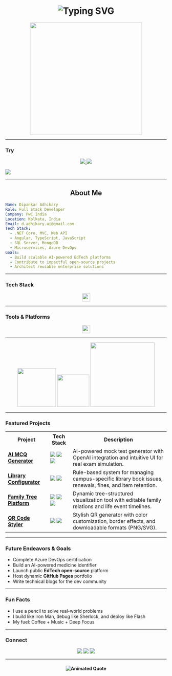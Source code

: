 

<h1 align="center">
  <img src="https://readme-typing-svg.demolab.com?font=Fira+Code&weight=700&size=26&pause=1000&center=true&vCenter=true&width=800&lines=Hi+%F0%9F%91%8B%2C+I'm+Dipankar+Adhikary;Full-stack+Developer+%7C+.NET+%7C+Angular;Tech+Consultant+at+PwC+India;Welcome+to+my+GitHub+Universe!" alt="Typing SVG" />
</h1>

<p align="center">
  <img src="https://media.giphy.com/media/qgQUggAC3Pfv687qPC/giphy.gif" width="350"/>
</p>

---

### Try
<p align="center">
  <a href="https://adhikary-dipankar.github.io/tic-tac-toe/" target="_blank">
    <img src="https://img.shields.io/badge/Tic--Tac--Toe-Play%20Now-4CAF50?style=for-the-badge&logoColor=white" />
  </a>
  <a href="https://adhikary-dipankar.github.io/clock/" target="_blank">
    <img src="https://img.shields.io/badge/Vertical%20Clock-Live%20Demo-2196F3?style=for-the-badge&logoColor=white" />
  </a>
</p>
<p>
  <a href="https://github.com/adhikary-dipankar/adhikary-dipankar/edit/main/EduTrack.md" target="_blank">
    <img src="https://img.shields.io/badge/Vertical%20Edu-Track%20Demo-2196F3?style=for-the-badge&logoColor=white" />
  </a>
</p>


---


<h2 align="center"> About Me</h2>

```yaml
Name: Dipankar Adhikary
Role: Full Stack Developer
Company: PwC India
Location: Kolkata, India
Email: d.adhikary.ai@gmail.com
Tech Stack:
  - .NET Core, MVC, Web API
  - Angular, TypeScript, JavaScript
  - SQL Server, MongoDB
  - Microservices, Azure DevOps
Goals:
  - Build scalable AI-powered EdTech platforms
  - Contribute to impactful open-source projects
  - Architect reusable enterprise solutions
````

---

###  Tech Stack

<p align="center">
  <img src="https://skillicons.dev/icons?i=dotnet,angular,nodejs,ts,js,html,css,mysql,mongodb,azure" height="25" />
</p>

---

###  Tools & Platforms

<p align="center">
  <img src="https://skillicons.dev/icons?i=vscode,postman,git,github,figma,linux,visualstudio" height="25" />
</p>

---

<p align="center">
  <img src="https://github-readme-stats.vercel.app/api?username=adhikary-dipankar&show_icons=true&theme=radical" height="120" />
  <img src="https://streak-stats.demolab.com?user=adhikary-dipankar&theme=radical" height="100" />
  <img src="https://github-readme-stats.vercel.app/api/top-langs/?username=adhikary-dipankar&layout=compact&theme=radical" height="200"/>
</p>

---

###  Featured Projects

<table>
  <tr>
    <th> Project</th>
    <th> Tech Stack</th>
    <th> Description</th>
  </tr>

  <tr>
    <td><a href="https://github.com/adhikary-dipankar/ai-mcq-generator"><b> AI MCQ Generator</b></a></td>
    <td><img src="https://img.shields.io/badge/-Angular-red?style=flat&logo=angular" />
        <img src="https://img.shields.io/badge/-DotNet-blueviolet?style=flat&logo=dotnet" />
        <img src="https://img.shields.io/badge/-MongoDB-green?style=flat&logo=mongodb" /></td>
    <td>AI-powered mock test generator with OpenAI integration and intuitive UI for real exam simulation.</td>
  </tr>

  <tr>
    <td><a href="https://github.com/adhikary-dipankar/library-config"><b> Library Configurator</b></a></td>
    <td><img src="https://img.shields.io/badge/-Angular-red?style=flat&logo=angular" />
        <img src="https://img.shields.io/badge/-DotNet Framework-blue?style=flat&logo=dotnet" /></td>
    <td>Rule-based system for managing campus-specific library book issues, renewals, fines, and item retention.</td>
  </tr>

  <tr>
    <td><a href="https://github.com/adhikary-dipankar/family-tree"><b> Family Tree Platform</b></a></td>
    <td><img src="https://img.shields.io/badge/-Angular-red?style=flat&logo=angular" />
        <img src="https://img.shields.io/badge/-Node.js-green?style=flat&logo=nodedotjs" />
        <img src="https://img.shields.io/badge/-MongoDB-green?style=flat&logo=mongodb" /></td>
    <td>Dynamic tree-structured visualization tool with editable family relations and life event timelines.</td>
  </tr>

  <tr>
    <td><a href="https://github.com/adhikary-dipankar/qr-code-styler"><b> QR Code Styler</b></a></td>
    <td><img src="https://img.shields.io/badge/-Angular-red?style=flat&logo=angular" />
        <img src="https://img.shields.io/badge/-Bootstrap-purple?style=flat&logo=bootstrap" /></td>
    <td>Stylish QR generator with color customization, border effects, and downloadable formats (PNG/SVG).</td>
  </tr>
</table>

---

###  Future Endeavors & Goals

*  Complete Azure DevOps certification
*  Build an AI-powered medicine identifier
*  Launch public **EdTech open-source** platform
*  Host dynamic **GitHub Pages** portfolio
*  Write technical blogs for the dev community

---
###  Fun Facts

*  I use a pencil to solve real-world problems
*  I build like Iron Man, debug like Sherlock, and deploy like Flash
*  My fuel: Coffee + Music + Deep Focus

---

###  Connect

<p align="center">
  <a href="mailto:dipu98adhikary@gmail.com"><img src="https://img.shields.io/badge/-Email-D14836?style=for-the-badge&logo=gmail&logoColor=white" /></a>
  <a href="linkedin.com/in/dipankar-adhikary"><img src="https://img.shields.io/badge/-LinkedIn-0077B5?style=for-the-badge&logo=linkedin&logoColor=white" /></a>
  <a href="https://github.com/adhikary-dipankar"><img src="https://img.shields.io/badge/-GitHub-181717?style=for-the-badge&logo=github&logoColor=white" /></a>
</p> 

---

<h4 align="center">
  <img src="https://readme-typing-svg.demolab.com?font=Fira+Code&weight=500&size=18&pause=4000&color=FACC15&width=800&lines=Code+is+not+just+syntax+--+it's+how+you+think.+Build+with+vision." alt="Animated Quote" />
</h4>
